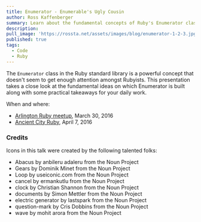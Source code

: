 ```yaml
---
title: Enumerator - Enumerable's Ugly Cousin
author: Ross Kaffenberger
summary: Learn about the fundamental concepts of Ruby's Enumerator class
description:
pull_image: 'https://rossta.net/assets/images/blog/enumerator-1-2-3.jpg'
published: true
tags:
  - Code
  - Ruby
---
```


The `Enumerator` class in the Ruby standard library is a powerful concept that
doesn't seem to get enough attention amongst Rubyists. This presentation takes a
close look at the fundamental ideas on which Enumerator is built along with some
practical takeaways for your daily work.

<script async class="speakerdeck-embed" data-id="d55b25d9fdf24e768dc5d01df1c5a58f" data-ratio="1.33333333333333" src="//speakerdeck.com/assets/embed.js"></script>

When and where:

* [Arlington Ruby meetup](http://www.meetup.com/Arlington-Ruby/events/227707241/), March 30, 2016
* [Ancient City Ruby](http://www.ancientcityruby.com/), April 7, 2016

### Credits

Icons in this talk were created by the following talented folks:

* Abacus by anbileru adaleru from the Noun Project
* Gears by Dominik Minet from the Noun Project
* Loop by useiconic.com from the Noun Project
* cancel by ermankutlu from the Noun Project
* clock by Christian Shannon from the Noun Project
* documents by Simon Mettler from the Noun Project
* electric generator by lastspark from the Noun Project
* question-mark by Cris Dobbins from the Noun Project
* wave by mohit arora from the Noun Project
